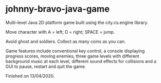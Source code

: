 # johnny-bravo-java-game
Multi-level Java 2D platform game built using the city.cs.engine library.

Move character with 
A = left; 
D = right; 
SPACE = jump.

Avoid ghost and soldiers.
Collect as many coins as you can.

Game features include conventional key control, a console displaying progress scores, moving enemies, three game levels with different background music at each level, different sound effects for collisions and a GUI to pause, restart and quit the game.

Finished on 13/04/2020.
